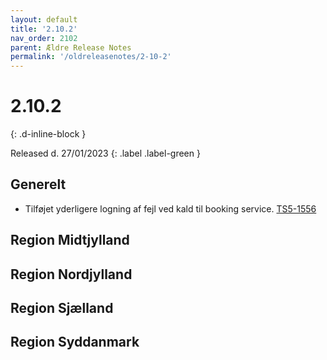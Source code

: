 ```yaml
---
layout: default
title: '2.10.2'
nav_order: 2102
parent: Ældre Release Notes
permalink: '/oldreleasenotes/2-10-2'
---
```


# 2.10.2
{: .d-inline-block }

Released d. 27/01/2023 {: .label .label-green }

## Generelt
- Tilføjet yderligere logning af fejl ved kald til booking service. [TS5-1556](https://sd.trifork.com/browse/TS5-1556)

## Region Midtjylland

## Region Nordjylland

## Region Sjælland

## Region Syddanmark

